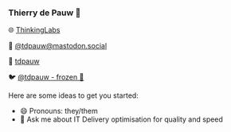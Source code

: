 ### Thierry de Pauw 👋

<!--
**tdpauw/tdpauw** is a ✨ _special_ ✨ repository because its `README.md` (this file) appears on your GitHub profile.
-->

<p>🌐 <a href="https://thinkinglabs.io/" rel="me">ThinkingLabs</a></p>
<p>🐘 <a href="https://mastodon.social/@tdpauw" rel="me">@tdpauw<wbr/>@mastodon.social</a></p>
<p>🔗 <a href="https://www.linkedin.com/in/tdpauw/" rel="me">tdpauw</a></p>
<p>🐦 <a href="https://twitter.com/tdpauw" rel="me">@tdpauw - frozen 🥶</a></p>

Here are some ideas to get you started:

- 😄 Pronouns: they/them
- 💬 Ask me about IT Delivery optimisation for quality and speed

<!--
- 🔭 I’m currently working on ...
- 🌱 I’m currently learning ...
- 👯 I’m looking to collaborate on ...
- 🤔 I’m looking for help with ...
- 📫 How to reach me: ...
- ⚡ Fun fact: ...
-->
